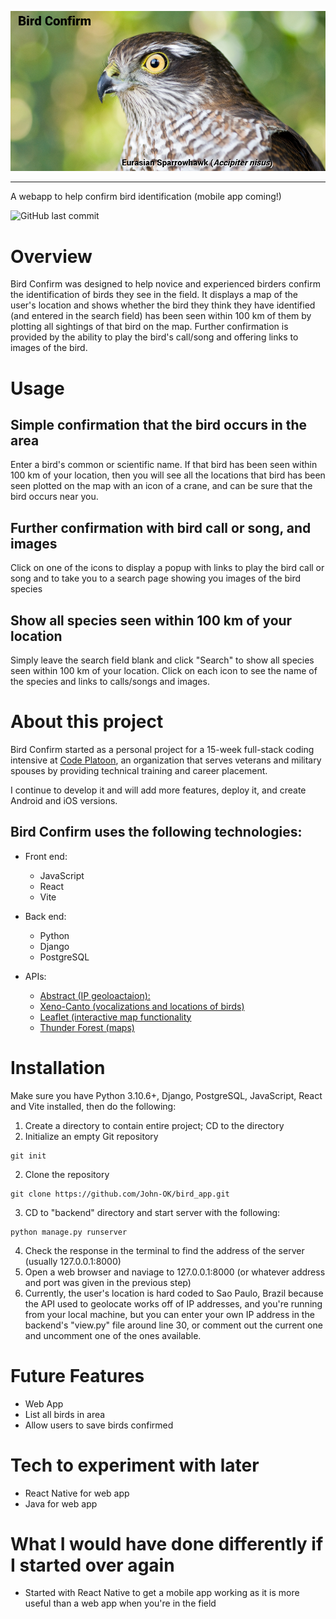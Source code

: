 ![Bird Confirm Banner](https://github.com/John-OK/bird_app/blob/master/European%20Sparrowhawk.jpg)
- - -
A webapp to help confirm bird identification (mobile app coming!)

![GitHub last commit](https://img.shields.io/github/last-commit/John-OK/bird_app?style=plastic)

# Overview

Bird Confirm was designed to help novice and experienced birders confirm the identification of birds they see in the field. It displays a map of the user's location and shows whether the bird they think they have identified (and entered in the search field) has been seen within 100 km of them by plotting all sightings of that bird on the map. Further confirmation is provided by the ability to play the bird's call/song and offering links to images of the bird.

# Usage

## Simple confirmation that the bird occurs in the area
Enter a bird's common or scientific name. If that bird has been seen within 100 km of your location, then you will see all the locations that bird has been seen plotted on the map with an icon of a crane, and can be sure that the bird occurs near you.

## Further confirmation with bird call or song, and images
Click on one of the icons to display a popup with links to play the bird call or song and to take you to a search page showing you images of the bird species

## Show all species seen within 100 km of your location
Simply leave the search field blank and click "Search" to show all species seen within 100 km of your location. Click on each icon to see the name of the species and links to calls/songs and images.

# About this project
Bird Confirm started as a personal project for a 15-week full-stack coding intensive at [Code Platoon](https://www.codeplatoon.org/), an organization that serves veterans and military spouses by providing technical training and career placement.

I continue to develop it and will add more features, deploy it, and create Android and iOS versions.

## Bird Confirm uses the following technologies:
- Front end:
   - JavaScript
   - React
   - Vite

- Back end:
   - Python
   - Django
   - PostgreSQL

- APIs:
   - [Abstract (IP geoloactaion):](https://www.abstractapi.com/api/ip-geolocation-api)
   - [Xeno-Canto (vocalizations and locations of birds)](https://www.xeno-canto.org/api/2/recordings?query=cnt:brazil)
   - [Leaflet (interactive map functionality](https://leafletjs.com/)
   - [Thunder Forest (maps)](https://www.thunderforest.com/)

# Installation
Make sure you have Python 3.10.6+, Django, PostgreSQL, JavaScript, React and Vite installed, then do the following:
1. Create a directory to contain entire project; CD to the directory
2. Initialize an empty Git repository
```
git init
```
2. Clone the repository
```
git clone https://github.com/John-OK/bird_app.git
```
3. CD to "backend" directory and start server with the following:
```
python manage.py runserver
```
4. Check the response in the terminal to find the address of the server (usually 127.0.0.1:8000)
5. Open a web browser and naviage to 127.0.0.1:8000 (or whatever address and port was given in the previous step)
6. Currently, the user's location is hard coded to Sao Paulo, Brazil because the API used to geolocate works off of IP addresses, and you're running from your local machine, but you can enter your own IP address in the backend's "view.py" file around line 30, or comment out the current one and uncomment one of the ones available.

# Future Features
- Web App
- List all birds in area
- Allow users to save birds confirmed

# Tech to experiment with later
- React Native for web app
- Java for web app

# What I would have done differently if I started over again
- Started with React Native to get a mobile app working as it is more useful than a web app when you're in the field
